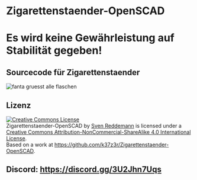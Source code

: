 # Zigarettenstaender-OpenSCAD
# Es wird keine Gewährleistung auf Stabilität gegeben!
## Sourcecode für Zigarettenstaender
![fanta gruesst alle flaschen](https://user-images.githubusercontent.com/105192630/214306623-6f47fe48-ed65-41b3-b80b-6c2e3f029bff.png)

## Lizenz
<a rel="license" href="http://creativecommons.org/licenses/by-nc-sa/4.0/"><img alt="Creative Commons License" style="border-width:0" src="https://i.creativecommons.org/l/by-nc-sa/4.0/88x31.png" /></a><br /><span xmlns:dct="http://purl.org/dc/terms/" property="dct:title">Zigarettenstaender-OpenSCAD</span> by <a xmlns:cc="http://creativecommons.org/ns#" href="https://github.com/k37z3r" property="cc:attributionName" rel="cc:attributionURL">Sven Reddemann</a> is licensed under a <a rel="license" href="http://creativecommons.org/licenses/by-nc-sa/4.0/">Creative Commons Attribution-NonCommercial-ShareAlike 4.0 International License</a>.<br />Based on a work at <a xmlns:dct="http://purl.org/dc/terms/" href="https://github.com/k37z3r/Zigarettenstaender-OpenSCAD" rel="dct:source">https://github.com/k37z3r/Zigarettenstaender-OpenSCAD</a>.

## Discord: https://discord.gg/3U2Jhn7Uqs
